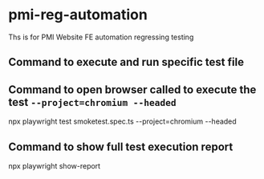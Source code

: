 # pmi-reg-automation
Ths is for PMI Website FE automation regressing testing

## Command to execute and run specific test file
## Command to open browser called to execute the test `--project=chromium --headed`


npx playwright test smoketest.spec.ts --project=chromium --headed


## Command to show full test execution report

npx playwright show-report